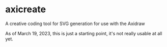 # axicreate
A creative coding tool for SVG generation for use with the Axidraw

As of March 19, 2023, this is just a starting point, it's not really usable at all yet.
